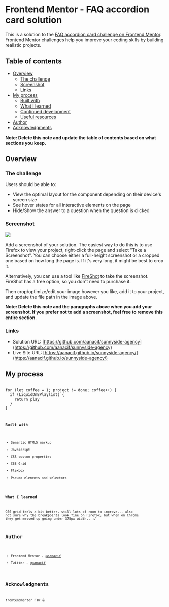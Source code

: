 # Frontend Mentor - FAQ accordion card solution

This is a solution to the [FAQ accordion card challenge on Frontend Mentor](https://www.frontendmentor.io/challenges/faq-accordion-card-XlyjD0Oam). Frontend Mentor challenges help you improve your coding skills by building realistic projects.

## Table of contents

- [Overview](#overview)
  - [The challenge](#the-challenge)
  - [Screenshot](#screenshot)
  - [Links](#links)
- [My process](#my-process)
  - [Built with](#built-with)
  - [What I learned](#what-i-learned)
  - [Continued development](#continued-development)
  - [Useful resources](#useful-resources)
- [Author](#author)
- [Acknowledgments](#acknowledgments)

**Note: Delete this note and update the table of contents based on what sections you keep.**

## Overview

### The challenge

Users should be able to:

- View the optimal layout for the component depending on their device's screen size
- See hover states for all interactive elements on the page
- Hide/Show the answer to a question when the question is clicked

### Screenshot

![](./screenshot.jpg)

Add a screenshot of your solution. The easiest way to do this is to use Firefox to view your project, right-click the page and select "Take a Screenshot". You can choose either a full-height screenshot or a cropped one based on how long the page is. If it's very long, it might be best to crop it.

Alternatively, you can use a tool like [FireShot](https://getfireshot.com/) to take the screenshot. FireShot has a free option, so you don't need to purchase it.

Then crop/optimize/edit your image however you like, add it to your project, and update the file path in the image above.

**Note: Delete this note and the paragraphs above when you add your screenshot. If you prefer not to add a screenshot, feel free to remove this entire section.**

### Links

- Solution URL: [https://github.com/aanacif/sunnyside-agency](https://github.com/aanacif/sunnyside-agency)
- Live Site URL: [https://aanacif.github.io/sunnyside-agency/](https://aanacif.github.io/sunnyside-agency/)

## My process

<code>
for (let coffee = 1; project != done; coffee++) {
  if (LiquidDnBPlaylist) {
    return play
  }
}
<code>

### Built with

- Semantic HTML5 markup
- Javascript
- CSS custom properties
- CSS Grid
- Flexbox
- Pseudo elements and selectors

### What I learned

CSS grid feels a bit better, still lots of room to improve... also not sure why the breakpoints look fine
on Firefox, but when on Chrome they get messed up going under 375px width.. :/

## Author

- Frontend Mentor - [@aanacif](https://www.frontendmentor.io/profile/aanacif)
- Twitter - [@aanacif](https://www.twitter.com/aanacif)

## Acknowledgments

frontendmentor FTW 👍
